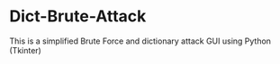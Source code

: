 # Dict-Brute-Attack
This is a simplified Brute Force and dictionary attack GUI using Python (Tkinter)
